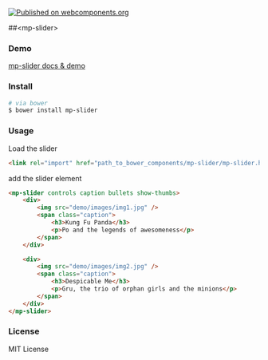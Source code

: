 [![Published on webcomponents.org](https://img.shields.io/badge/webcomponents.org-published-blue.svg)](https://www.webcomponents.org/element/mpachnis/mp-slider)


##&lt;mp-slider&gt;


### Demo

[mp-slider docs & demo](http://minas.pachnis.com/projects/mp-slider/bower_components/mp-slider/)


### Install

```bash
# via bower
$ bower install mp-slider
```

### Usage

Load the slider

```html
<link rel="import" href="path_to_bower_components/mp-slider/mp-slider.html" />
```
<!--
```
<custom-element-demo>
    <template>
        <link rel="import" href="mp-slider.html">
    </template>
</custom-element-demo>
```
-->
add the slider element

```html
<mp-slider controls caption bullets show-thumbs>
    <div>
        <img src="demo/images/img1.jpg" />
        <span class="caption">
            <h3>Kung Fu Panda</h3>
            <p>Po and the legends of awesomeness</p>
        </span>
    </div>

    <div>
        <img src="demo/images/img2.jpg" />
        <span class="caption">
            <h3>Despicable Me</h3>
            <p>Gru, the trio of orphan girls and the minions</p>
        </span>
    </div>
</mp-slider>
```

### License

MIT License
